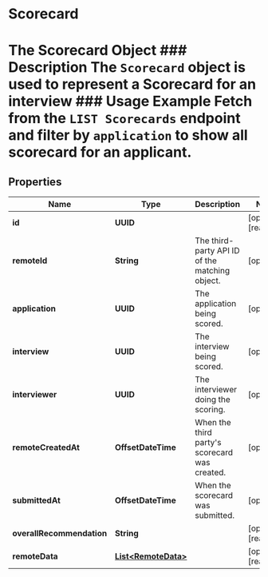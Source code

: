 

# Scorecard

# The Scorecard Object ### Description The `Scorecard` object is used to represent a Scorecard for an interview  ### Usage Example Fetch from the `LIST Scorecards` endpoint and filter by `application` to show all scorecard for an applicant.

## Properties

Name | Type | Description | Notes
------------ | ------------- | ------------- | -------------
**id** | **UUID** |  |  [optional] [readonly]
**remoteId** | **String** | The third-party API ID of the matching object. |  [optional]
**application** | **UUID** | The application being scored. |  [optional]
**interview** | **UUID** | The interview being scored. |  [optional]
**interviewer** | **UUID** | The interviewer doing the scoring. |  [optional]
**remoteCreatedAt** | **OffsetDateTime** | When the third party&#39;s scorecard was created. |  [optional]
**submittedAt** | **OffsetDateTime** | When the scorecard was submitted. |  [optional]
**overallRecommendation** | **String** |  |  [optional] [readonly]
**remoteData** | [**List&lt;RemoteData&gt;**](RemoteData.md) |  |  [optional] [readonly]



